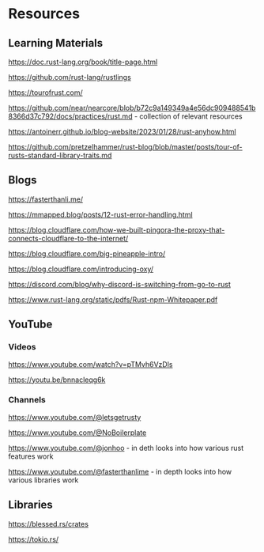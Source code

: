 # Resources

## Learning Materials

https://doc.rust-lang.org/book/title-page.html

https://github.com/rust-lang/rustlings

https://tourofrust.com/

https://github.com/near/nearcore/blob/b72c9a149349a4e56dc909488541b8366d37c792/docs/practices/rust.md - collection of relevant resources

https://antoinerr.github.io/blog-website/2023/01/28/rust-anyhow.html

https://github.com/pretzelhammer/rust-blog/blob/master/posts/tour-of-rusts-standard-library-traits.md

## Blogs

https://fasterthanli.me/

https://mmapped.blog/posts/12-rust-error-handling.html

https://blog.cloudflare.com/how-we-built-pingora-the-proxy-that-connects-cloudflare-to-the-internet/

https://blog.cloudflare.com/big-pineapple-intro/

https://blog.cloudflare.com/introducing-oxy/

https://discord.com/blog/why-discord-is-switching-from-go-to-rust

https://www.rust-lang.org/static/pdfs/Rust-npm-Whitepaper.pdf

## YouTube

### Videos

https://www.youtube.com/watch?v=pTMvh6VzDls

https://youtu.be/bnnacleqg6k


### Channels

https://www.youtube.com/@letsgetrusty

https://www.youtube.com/@NoBoilerplate

https://www.youtube.com/@jonhoo - in deth looks into how various rust features work

https://www.youtube.com/@fasterthanlime - in depth looks into how various libraries work

## Libraries

https://blessed.rs/crates

https://tokio.rs/